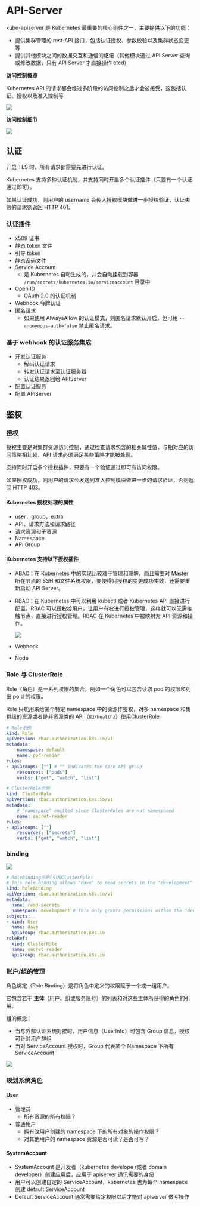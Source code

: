 # API-Server

kube-apiserver 是 Kubernetes 最重要的核心组件之一，主要提供以下的功能：

- 提供集群管理的 rest-API 接口，包括认证授权、参数校验以及集群状态变更等
- 提供其他模块之间的数据交互和通信的枢纽（其他模块通过 API Server 查询或修改数据，只有 API Server 才直接操作 etcd）

**访问控制概览**

Kubernetes API 的请求都会经过多阶段的访问控制之后才会被接受，这包括认证、授权以及准入控制等

![](6_kubernetes控制平面组件api-server.assets/image-20221023135526848.png)



**访问控制细节**

![](6_kubernetes控制平面组件api-server.assets/image-20221023135741466.png)



## 认证

开启 TLS 时，所有请求都需要先进行认证。

Kubernetes 支持多种认证机制，并支持同时开启多个认证插件（只要有一个认证通过即可）。

如果认证成功，则用户的 username 会传入授权模块做进一步授权验证，认证失败的请求则返回 HTTP 401。

### 认证插件

- x509 证书
- 静态 token 文件
- 引导 token
- 静态密码文件
- Service Account
  - 是 Kubernetes 自动生成的，并会自动挂载到容器  `/run/secrets/kubernetes.io/serviceaccount` 目录中
- Open ID
  - OAuth 2.0 的认证机制
- Webhook 令牌认证
- 匿名请求
  - 如果使用 AlwaysAllow 的认证模式，则匿名请求默认开启，但可用 `--anonymous-auth=false` 禁止匿名请求。

### 基于 webhook 的认证服务集成

- 开发认证服务
  - 解码认证请求
  - 转发认证请求至认证服务器
  - 认证结果返回给 APIServer
- 配置认证服务
- 配置 APIServer



## 鉴权

### 授权

授权主要是对集群资源访问控制，通过检查请求包含的相关属性值，与相对应的访问策略相比较，API 请求必须满足某些策略才能被处理。

支持同时开启多个授权插件，只要有一个验证通过即可有访问权限。

如果授权成功，则用户的请求会发送到准入控制模块做进一步的请求验证，否则返回 HTTP 403。

#### Kubernetes 授权处理的属性

- user，group，extra
- API、请求方法和请求路径
- 请求资源和子资源
- Namespace
- API Group

#### Kubernetes 支持以下授权插件

- ABAC：在 Kubernetes 中的实现比较难于管理和理解，而且需要对 Master 所在节点的 SSH 和文件系统权限，要使得对授权的变更成功生效，还需要重新启动 API Server。

- RBAC：在 Kubernetes 中可以利用 kubectl 或者 Kubernetes API 直接进行配置。RBAC 可以授权给用户，让用户有权进行授权管理，这样就可以无需接触节点，直接进行授权管理。RBAC 在 Kubernetes 中被映射为 API 资源和操作。

  ![](6_kubernetes控制平面组件api-server.assets/image-20221023201318531.png)

- Webhook

- Node

### Role 与 ClusterRole

Role（角色）是一系列权限的集合，例如一个角色可以包含读取 pod 的权限和列出 po d 的权限。

Role 只能用来给某个特定 namespace 中的资源作鉴权，对多 namespace 和集群级的资源或者是非资源类的 API（如`/healthz`）使用ClusterRole

```yaml
# Role示例
kind: Role
apiVersion: rbac.authorization.k8s.io/v1 
metadata:
	namespace: default
	name: pod-reader 
rules:
- apiGroups: [""] # "" indicates the core API group 
	resources: ["pods"]
	verbs: ["get", "watch", "list"]
```

```yaml
# ClusterRole示例
kind: ClusterRole
apiVersion: rbac.authorization.k8s.io/v1 
metadata:
	# "namespace" omitted since ClusterRoles are not namespaced
	name: secret-reader 
rules:
- apiGroups: [""]
	resources: ["secrets"]
	verbs: ["get", "watch", "list"]
```

### binding

![](6_kubernetes控制平面组件api-server.assets/image-20221023201529998.png)

```yaml
# RoleBinding示例(引用ClusterRole)
# This role binding allows "dave" to read secrets in the "development" namespace.
kind: RoleBinding
apiVersion: rbac.authorization.k8s.io/v1
metadata:
  name: read-secrets
  namespace: development # This only grants permissions within the "development" namespace.
subjects:
- kind: User
  name: dave
  apiGroup: rbac.authorization.k8s.io
roleRef:
  kind: ClusterRole
  name: secret-reader
  apiGroup: rbac.authorization.k8s.io
```

### 账户/组的管理

角色绑定（Role Binding）是将角色中定义的权限赋予一个或一组用户。

它包含若干 **主体**（用户、组或服务账号）的列表和对这些主体所获得的角色的引用。

组的概念：

- 当与外部认证系统对接时，用户信息（UserInfo）可包含 Group 信息，授权可针对用户群组
- 当对 ServiceAccount 授权时，Group 代表某个 Namespace 下所有 ServiceAccount

![](6_kubernetes控制平面组件api-server.assets/image-20221023202248945.png)



### 规划系统角色

#### User

- 管理员
  - 所有资源的所有权限？
- 普通用户
  - 拥有改用户创建的 namespace 下的所有对象的操作权限？
  - 对其他用户的 namespace 资源是否可读？是否可写？

#### SystemAccount

- SystemAccount 是开发者（kubernetes develope r或者 domain developer）创建应用后，应用于 apiserver 通讯需要的身份
- 用户可以创建自定的 ServiceAccount，kubernetes 也为每个 namespace 创建 default ServiceAccount
- Default ServiceAccount 通常需要给定权限以后才能对 apiserver 做写操作